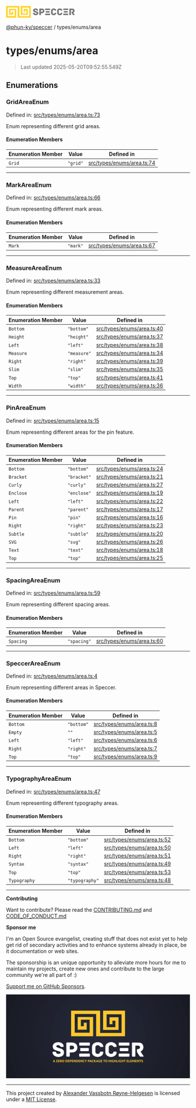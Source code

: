 <div><img alt="SPECCER logo" src="https://raw.githubusercontent.com/phun-ky/speccer/main/public/logo-speccer-horizontal-colored-package.svg?raw=true" style="max-height:32px;"/></div>

[@phun-ky/speccer](../../README.md) / types/enums/area

# types/enums/area

> Last updated 2025-05-20T09:52:55.549Z

## Enumerations

### GridAreaEnum

Defined in:
[src/types/enums/area.ts:73](https://github.com/phun-ky/speccer/blob/main/src/types/enums/area.ts#L73)

Enum representing different grid areas.

#### Enumeration Members

| Enumeration Member       | Value    | Defined in                                                                                             |
| ------------------------ | -------- | ------------------------------------------------------------------------------------------------------ |
| <a id="grid"></a> `Grid` | `"grid"` | [src/types/enums/area.ts:74](https://github.com/phun-ky/speccer/blob/main/src/types/enums/area.ts#L74) |

---

### MarkAreaEnum

Defined in:
[src/types/enums/area.ts:66](https://github.com/phun-ky/speccer/blob/main/src/types/enums/area.ts#L66)

Enum representing different mark areas.

#### Enumeration Members

| Enumeration Member       | Value    | Defined in                                                                                             |
| ------------------------ | -------- | ------------------------------------------------------------------------------------------------------ |
| <a id="mark"></a> `Mark` | `"mark"` | [src/types/enums/area.ts:67](https://github.com/phun-ky/speccer/blob/main/src/types/enums/area.ts#L67) |

---

### MeasureAreaEnum

Defined in:
[src/types/enums/area.ts:33](https://github.com/phun-ky/speccer/blob/main/src/types/enums/area.ts#L33)

Enum representing different measurement areas.

#### Enumeration Members

| Enumeration Member             | Value       | Defined in                                                                                             |
| ------------------------------ | ----------- | ------------------------------------------------------------------------------------------------------ |
| <a id="bottom"></a> `Bottom`   | `"bottom"`  | [src/types/enums/area.ts:40](https://github.com/phun-ky/speccer/blob/main/src/types/enums/area.ts#L40) |
| <a id="height"></a> `Height`   | `"height"`  | [src/types/enums/area.ts:37](https://github.com/phun-ky/speccer/blob/main/src/types/enums/area.ts#L37) |
| <a id="left"></a> `Left`       | `"left"`    | [src/types/enums/area.ts:38](https://github.com/phun-ky/speccer/blob/main/src/types/enums/area.ts#L38) |
| <a id="measure"></a> `Measure` | `"measure"` | [src/types/enums/area.ts:34](https://github.com/phun-ky/speccer/blob/main/src/types/enums/area.ts#L34) |
| <a id="right"></a> `Right`     | `"right"`   | [src/types/enums/area.ts:39](https://github.com/phun-ky/speccer/blob/main/src/types/enums/area.ts#L39) |
| <a id="slim"></a> `Slim`       | `"slim"`    | [src/types/enums/area.ts:35](https://github.com/phun-ky/speccer/blob/main/src/types/enums/area.ts#L35) |
| <a id="top"></a> `Top`         | `"top"`     | [src/types/enums/area.ts:41](https://github.com/phun-ky/speccer/blob/main/src/types/enums/area.ts#L41) |
| <a id="width"></a> `Width`     | `"width"`   | [src/types/enums/area.ts:36](https://github.com/phun-ky/speccer/blob/main/src/types/enums/area.ts#L36) |

---

### PinAreaEnum

Defined in:
[src/types/enums/area.ts:15](https://github.com/phun-ky/speccer/blob/main/src/types/enums/area.ts#L15)

Enum representing different areas for the pin feature.

#### Enumeration Members

| Enumeration Member             | Value       | Defined in                                                                                             |
| ------------------------------ | ----------- | ------------------------------------------------------------------------------------------------------ |
| <a id="bottom-1"></a> `Bottom` | `"bottom"`  | [src/types/enums/area.ts:24](https://github.com/phun-ky/speccer/blob/main/src/types/enums/area.ts#L24) |
| <a id="bracket"></a> `Bracket` | `"bracket"` | [src/types/enums/area.ts:21](https://github.com/phun-ky/speccer/blob/main/src/types/enums/area.ts#L21) |
| <a id="curly"></a> `Curly`     | `"curly"`   | [src/types/enums/area.ts:27](https://github.com/phun-ky/speccer/blob/main/src/types/enums/area.ts#L27) |
| <a id="enclose"></a> `Enclose` | `"enclose"` | [src/types/enums/area.ts:19](https://github.com/phun-ky/speccer/blob/main/src/types/enums/area.ts#L19) |
| <a id="left-1"></a> `Left`     | `"left"`    | [src/types/enums/area.ts:22](https://github.com/phun-ky/speccer/blob/main/src/types/enums/area.ts#L22) |
| <a id="parent"></a> `Parent`   | `"parent"`  | [src/types/enums/area.ts:17](https://github.com/phun-ky/speccer/blob/main/src/types/enums/area.ts#L17) |
| <a id="pin"></a> `Pin`         | `"pin"`     | [src/types/enums/area.ts:16](https://github.com/phun-ky/speccer/blob/main/src/types/enums/area.ts#L16) |
| <a id="right-1"></a> `Right`   | `"right"`   | [src/types/enums/area.ts:23](https://github.com/phun-ky/speccer/blob/main/src/types/enums/area.ts#L23) |
| <a id="subtle"></a> `Subtle`   | `"subtle"`  | [src/types/enums/area.ts:20](https://github.com/phun-ky/speccer/blob/main/src/types/enums/area.ts#L20) |
| <a id="svg"></a> `SVG`         | `"svg"`     | [src/types/enums/area.ts:26](https://github.com/phun-ky/speccer/blob/main/src/types/enums/area.ts#L26) |
| <a id="text"></a> `Text`       | `"text"`    | [src/types/enums/area.ts:18](https://github.com/phun-ky/speccer/blob/main/src/types/enums/area.ts#L18) |
| <a id="top-1"></a> `Top`       | `"top"`     | [src/types/enums/area.ts:25](https://github.com/phun-ky/speccer/blob/main/src/types/enums/area.ts#L25) |

---

### SpacingAreaEnum

Defined in:
[src/types/enums/area.ts:59](https://github.com/phun-ky/speccer/blob/main/src/types/enums/area.ts#L59)

Enum representing different spacing areas.

#### Enumeration Members

| Enumeration Member             | Value       | Defined in                                                                                             |
| ------------------------------ | ----------- | ------------------------------------------------------------------------------------------------------ |
| <a id="spacing"></a> `Spacing` | `"spacing"` | [src/types/enums/area.ts:60](https://github.com/phun-ky/speccer/blob/main/src/types/enums/area.ts#L60) |

---

### SpeccerAreaEnum

Defined in:
[src/types/enums/area.ts:4](https://github.com/phun-ky/speccer/blob/main/src/types/enums/area.ts#L4)

Enum representing different areas in Speccer.

#### Enumeration Members

| Enumeration Member             | Value      | Defined in                                                                                           |
| ------------------------------ | ---------- | ---------------------------------------------------------------------------------------------------- |
| <a id="bottom-2"></a> `Bottom` | `"bottom"` | [src/types/enums/area.ts:8](https://github.com/phun-ky/speccer/blob/main/src/types/enums/area.ts#L8) |
| <a id="empty"></a> `Empty`     | `""`       | [src/types/enums/area.ts:5](https://github.com/phun-ky/speccer/blob/main/src/types/enums/area.ts#L5) |
| <a id="left-2"></a> `Left`     | `"left"`   | [src/types/enums/area.ts:6](https://github.com/phun-ky/speccer/blob/main/src/types/enums/area.ts#L6) |
| <a id="right-2"></a> `Right`   | `"right"`  | [src/types/enums/area.ts:7](https://github.com/phun-ky/speccer/blob/main/src/types/enums/area.ts#L7) |
| <a id="top-2"></a> `Top`       | `"top"`    | [src/types/enums/area.ts:9](https://github.com/phun-ky/speccer/blob/main/src/types/enums/area.ts#L9) |

---

### TypographyAreaEnum

Defined in:
[src/types/enums/area.ts:47](https://github.com/phun-ky/speccer/blob/main/src/types/enums/area.ts#L47)

Enum representing different typography areas.

#### Enumeration Members

| Enumeration Member                   | Value          | Defined in                                                                                             |
| ------------------------------------ | -------------- | ------------------------------------------------------------------------------------------------------ |
| <a id="bottom-3"></a> `Bottom`       | `"bottom"`     | [src/types/enums/area.ts:52](https://github.com/phun-ky/speccer/blob/main/src/types/enums/area.ts#L52) |
| <a id="left-3"></a> `Left`           | `"left"`       | [src/types/enums/area.ts:50](https://github.com/phun-ky/speccer/blob/main/src/types/enums/area.ts#L50) |
| <a id="right-3"></a> `Right`         | `"right"`      | [src/types/enums/area.ts:51](https://github.com/phun-ky/speccer/blob/main/src/types/enums/area.ts#L51) |
| <a id="syntax"></a> `Syntax`         | `"syntax"`     | [src/types/enums/area.ts:49](https://github.com/phun-ky/speccer/blob/main/src/types/enums/area.ts#L49) |
| <a id="top-3"></a> `Top`             | `"top"`        | [src/types/enums/area.ts:53](https://github.com/phun-ky/speccer/blob/main/src/types/enums/area.ts#L53) |
| <a id="typography"></a> `Typography` | `"typography"` | [src/types/enums/area.ts:48](https://github.com/phun-ky/speccer/blob/main/src/types/enums/area.ts#L48) |

---

**Contributing**

Want to contribute? Please read the
[CONTRIBUTING.md](https://github.com/phun-ky/speccer/blob/main/CONTRIBUTING.md)
and
[CODE_OF_CONDUCT.md](https://github.com/phun-ky/speccer/blob/main/CODE_OF_CONDUCT.md)

**Sponsor me**

I'm an Open Source evangelist, creating stuff that does not exist yet to help
get rid of secondary activities and to enhance systems already in place, be it
documentation or web sites.

The sponsorship is an unique opportunity to alleviate more hours for me to
maintain my projects, create new ones and contribute to the large community
we're all part of :)

[Support me on GitHub Sponsors](https://github.com/sponsors/phun-ky).

![Speccer banner, with logo and slogan: A zero dependency package to annotate or highlight elements](https://github.com/phun-ky/speccer/blob/main/public/speccer-banner.png?raw=true)

---

This project created by [Alexander Vassbotn Røyne-Helgesen](http://phun-ky.net)
is licensed under a [MIT License](https://choosealicense.com/licenses/mit/).
